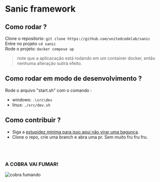 # Sanic framework

## Como rodar ?
Clone o repositorio: `git clone https://github.com/unitedcodelab/sanic` </br>
Entre no projeto `cd sanic` <br/>
Rode o projeto: `docker compose up`
> note que a aplicacação está rodando em um container docker, então nenhuma alteração sutirá efeito.

## Como rodar em modo de desenvolvimento ?
Rode o arquivo "start.sh" com o comando :</br>
- windows: `.\src\dev`
- linux: `./src/dev.sh`

## Como contribuir ?
- Siga a <a href="#">estupidez mínima para isso aqui não virar uma bagunça</a>.
- Clone o repo, crie uma branch e abra uma pr. Sem muito fru fru fru.

</br>
</br>

### A COBRA VAI FUMAR!
![cobra fumando](https://i.postimg.cc/wj7MmRpD/download.jpg)
